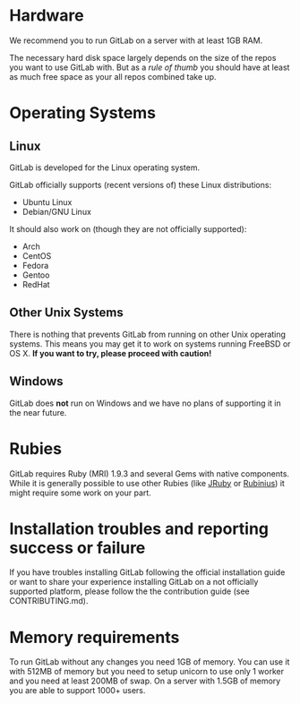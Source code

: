 # Hardware

We recommend you to run GitLab on a server with at least 1GB RAM.

The necessary hard disk space largely depends on the size of the repos you want
to use GitLab with. But as a *rule of thumb* you should have at least as much
free space as your all repos combined take up.



# Operating Systems

## Linux

GitLab is developed for the Linux operating system.

GitLab officially supports (recent versions of) these Linux distributions:

- Ubuntu Linux
- Debian/GNU Linux

It should also work on (though they are not officially supported):

- Arch
- CentOS
- Fedora
- Gentoo
- RedHat

## Other Unix Systems

There is nothing that prevents GitLab from running on other Unix operating
systems. This means you may get it to work on systems running FreeBSD or OS X.
**If you want to try, please proceed with caution!**

## Windows

GitLab does **not** run on Windows and we have no plans of supporting it in the
near future.



# Rubies

GitLab requires Ruby (MRI) 1.9.3 and several Gems with native components.
While it is generally possible to use other Rubies (like
[JRuby](http://jruby.org/) or [Rubinius](http://rubini.us/)) it might require
some work on your part.



# Installation troubles and reporting success or failure

If you have troubles installing GitLab following the official installation guide
or want to share your experience installing GitLab on a not officially supported
platform, please follow the the contribution guide (see CONTRIBUTING.md).



# Memory requirements

To run GitLab without any changes you need 1GB of memory. You can use it with 512MB of memory but you need to setup unicorn to use only 1 worker and you need at least 200MB of swap. On a server with 1.5GB of memory you are able to support 1000+ users.
